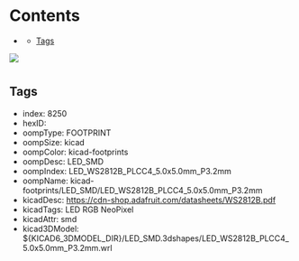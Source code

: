 



Contents
========

* [](#)
	* [Tags](#tags)
  
![][im]
# 

## Tags

- index: 8250
- hexID: 
- oompType: FOOTPRINT
- oompSize: kicad
- oompColor: kicad-footprints
- oompDesc: LED_SMD
- oompIndex: LED_WS2812B_PLCC4_5.0x5.0mm_P3.2mm
- oompName: kicad-footprints/LED_SMD/LED_WS2812B_PLCC4_5.0x5.0mm_P3.2mm
- kicadDesc: https://cdn-shop.adafruit.com/datasheets/WS2812B.pdf
- kicadTags: LED RGB NeoPixel
- kicadAttr: smd
- kicad3DModel: ${KICAD6_3DMODEL_DIR}/LED_SMD.3dshapes/LED_WS2812B_PLCC4_5.0x5.0mm_P3.2mm.wrl



[im]: image.png

